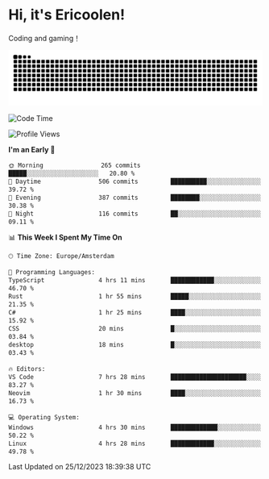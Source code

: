 # Hi, it's Ericoolen!
Coding and gaming！

<picture>
  <source media="(prefers-color-scheme: dark)" srcset="https://raw.githubusercontent.com/Eric-Song-Nop/Eric-Song-Nop/output/github-contribution-grid-snake-dark.svg">
  <source media="(prefers-color-scheme: light)" srcset="https://raw.githubusercontent.com/Eric-Song-Nop/Eric-Song-Nop/output/github-contribution-grid-snake.svg">
  <img alt="github contribution grid snake animation" src="https://raw.githubusercontent.com/Eric-Song-Nop/Eric-Song-Nop/output/github-contribution-grid-snake.svg">
</picture>

<!--START_SECTION:waka-->
![Code Time](http://img.shields.io/badge/Code%20Time-1%2C118%20hrs%2036%20mins-blue)

![Profile Views](http://img.shields.io/badge/Profile%20Views-1-blue)

**I'm an Early 🐤** 

```text
🌞 Morning                265 commits         █████░░░░░░░░░░░░░░░░░░░░   20.80 % 
🌆 Daytime                506 commits         ██████████░░░░░░░░░░░░░░░   39.72 % 
🌃 Evening                387 commits         ████████░░░░░░░░░░░░░░░░░   30.38 % 
🌙 Night                  116 commits         ██░░░░░░░░░░░░░░░░░░░░░░░   09.11 % 
```


📊 **This Week I Spent My Time On** 

```text
🕑︎ Time Zone: Europe/Amsterdam

💬 Programming Languages: 
TypeScript               4 hrs 11 mins       ████████████░░░░░░░░░░░░░   46.70 % 
Rust                     1 hr 55 mins        █████░░░░░░░░░░░░░░░░░░░░   21.35 % 
C#                       1 hr 25 mins        ████░░░░░░░░░░░░░░░░░░░░░   15.92 % 
CSS                      20 mins             █░░░░░░░░░░░░░░░░░░░░░░░░   03.84 % 
desktop                  18 mins             █░░░░░░░░░░░░░░░░░░░░░░░░   03.43 % 

🔥 Editors: 
VS Code                  7 hrs 28 mins       █████████████████████░░░░   83.27 % 
Neovim                   1 hr 30 mins        ████░░░░░░░░░░░░░░░░░░░░░   16.73 % 

💻 Operating System: 
Windows                  4 hrs 30 mins       █████████████░░░░░░░░░░░░   50.22 % 
Linux                    4 hrs 28 mins       ████████████░░░░░░░░░░░░░   49.78 % 
```


 Last Updated on 25/12/2023 18:39:38 UTC
<!--END_SECTION:waka-->
